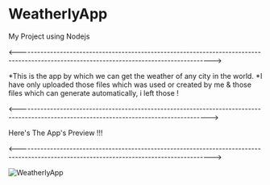 # WeatherlyApp
My Project using Nodejs 

<------------------------------------------------------------------------------------------------------------------------------------------>

*This is the app by which we can get the weather of any city in the world.
*I have only uploaded those files which was used or created by me & those files which can generate automatically, i left those !

<----------------------------------------------------------------------------------------------------------------------------------------->

  Here's The App's Preview !!!
  
<------------------------------------------------------------------------------------------------------------------------------------------>

  
  ![WeatherlyApp](https://user-images.githubusercontent.com/96679594/149871455-413187f6-d447-4a14-956e-7e54cac7467b.gif)

